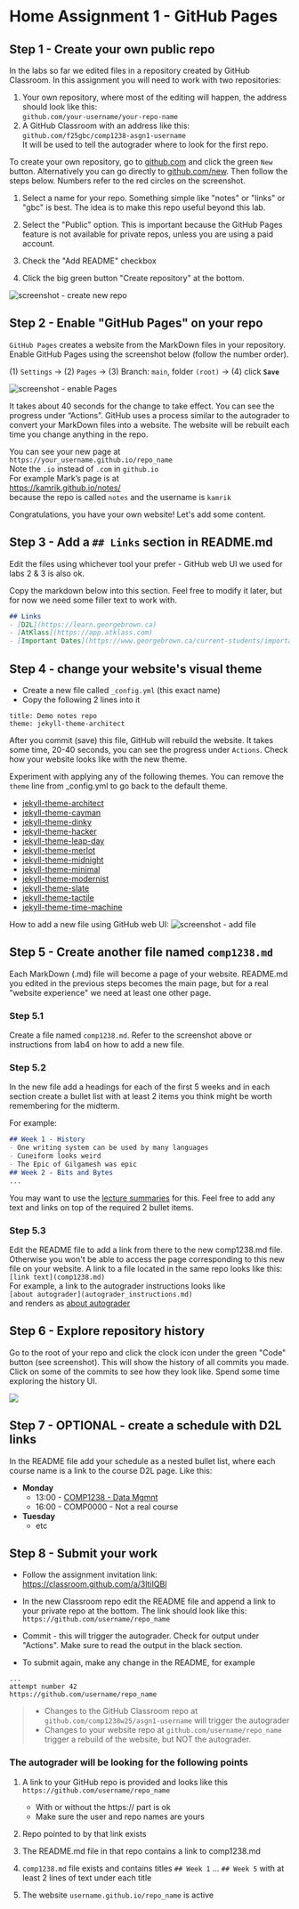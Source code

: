 # Home Assignment 1 - GitHub Pages


## Step 1 - Create your own public repo
In the labs so far we edited files in a repository created by GitHub Classroom. In this assignment you will need to work with two repositories:

1. Your own repository, where most of the editing will happen, the address should look like this:  
`github.com/your-username/your-repo-name`
1. A GitHub Classroom with an address like this: `github.com/f25gbc/comp1238-asgn1-username`  
It will be used to tell the autograder where to look for the first repo.


To create your own repository, go to [github.com](https://github.com) and click the green `New` button. Alternatively you can go directly to [github.com/new](https://github.com/new). Then follow the steps below. Numbers refer to the red circles on the screenshot.

1. Select a name for your repo. Something simple like "notes" or "links" or "gbc" is best. The idea is to make this repo useful beyond this lab.

1. Select the "Public" option. This is important because the GitHub Pages feature is not available for private repos, unless you are using a paid account.

1. Check the "Add README" checkbox

1. Click the big green button "Create repository" at the bottom.

![screenshot - create new repo](img/github_new_repo.png)


## Step 2 - Enable "GitHub Pages" on your repo
`GitHub Pages` creates a website from the MarkDown files in your repository. Enable GitHub Pages using the screenshot below (follow the number order).

(1) `Settings` → (2) `Pages` → (3) Branch: `main`, folder `(root)` → (4) click **`Save`**

![screenshot - enable Pages](img/github_enable_pages_files.png)


It takes about 40 seconds for the change to take effect. You can see the progress under “Actions”. GitHub uses a process similar to the autograder to convert your MarkDown files into a website. The website will be rebuilt each time you change anything in the repo.

You can see your new page at  
`https://your_username.github.io/repo_name`  
Note the `.io` instead of `.com` in `github.io`  
For example Mark’s page is at   
https://kamrik.github.io/notes/  
because the repo is called `notes` and the username is `kamrik`

Congratulations, you have your own website! Let's add some content.


## Step 3 - Add a `## Links` section in README.md

Edit the files using whichever tool your prefer - GitHub web UI we used for labs 2 & 3 is also ok.

Copy the markdown below into this section. Feel free to modify it later, but for now we need some filler text to work with.

```markdown
## Links
- [D2L](https://learn.georgebrown.ca)
- [AtKlass](https://app.atklass.com)
- [Important Dates](https://www.georgebrown.ca/current-students/important-dates?term=27246&category=131)
```


## Step 4 - change your website's visual theme
- Create a new file called  `_config.yml` (this exact name)
- Copy the following 2 lines into it

```
title: Demo notes repo
theme: jekyll-theme-architect
```

After you commit (save) this file, GitHub will rebuild the website. It takes some time, 20-40 seconds, you can see the progress under `Actions`. Check how your website looks like with the new theme.


Experiment with applying any of the following themes. You can remove the `theme` line from _config.yml to go back to the default theme.

- [jekyll-theme-architect](https://pages-themes.github.io/architect/)
- [jekyll-theme-cayman](https://pages-themes.github.io/cayman/)
- [jekyll-theme-dinky](https://pages-themes.github.io/dinky/)
- [jekyll-theme-hacker](https://pages-themes.github.io/hacker/)
- [jekyll-theme-leap-day](https://pages-themes.github.io/leap-day/)
- [jekyll-theme-merlot](https://pages-themes.github.io/merlot/)
- [jekyll-theme-midnight](https://pages-themes.github.io/midnight/)
- [jekyll-theme-minimal](https://pages-themes.github.io/minimal/)
- [jekyll-theme-modernist](https://pages-themes.github.io/modernist/)
- [jekyll-theme-slate](https://pages-themes.github.io/slate/)
- [jekyll-theme-tactile](https://pages-themes.github.io/tactile/)
- [jekyll-theme-time-machine](https://pages-themes.github.io/time-machine/)

How to add a new file using GitHub web UI:
![screenshot - add file](img/github_add_file.png)



## Step 5 - Create another file named `comp1238.md`

Each MarkDown (.md) file will become a page of your website. README.md you edited in the previous steps becomes the main page, but for a real "website experience" we need at least one other page.

### Step 5.1
Create a file named `comp1238.md`. Refer to the screenshot above or instructions from lab4 on how to add a new file.


### Step 5.2
In the new file add a headings for each of the first 5 weeks and in each section create a bullet list with at least 2 items you think might be worth remembering for the midterm.

For example:
```markdown
## Week 1 - History
- One writing system can be used by many languages
- Cuneiform looks weird
- The Epic of Gilgamesh was epic
## Week 2 - Bits and Bytes
...

```

You may want to use the [lecture summaries](../summaries/) for this.
Feel free to add any text and links on top of the required 2 bullet items.


### Step 5.3
Edit the README file to add a link from there to the new comp1238.md file. Otherwise you won't be able to access the page corresponding to this new file on your website. A link to a file located in the same repo looks like this:  
`[link text](comp1238.md)`  
For example, a link to the autograder instructions looks like  
`[about autograder](autograder_instructions.md)`  
and renders as
[about autograder](autograder_instructions.md)


## Step 6 - Explore repository history
Go to the root of your repo and click the clock icon under the green "Code" button (see screenshot). This will show the history of all commits you made. Click on some of the commits to see how they look like. Spend some time exploring the history UI.

![](img/GitHub_history.png)

## Step 7 - OPTIONAL - create a schedule with D2L links

In the README file add your schedule as a nested bullet list, where each course name is a link to the course D2L page. Like this:

- **Monday**
  - 13:00 - [COMP1238 - Data Mgmnt](https://learn.georgebrown.ca/d2l/home/334969)
  - 16:00 - COMP0000 - Not a real course
- **Tuesday**
  - etc


## Step 8 - Submit your work
- Follow the assignment invitation link:  
  https://classroom.github.com/a/3ltiIQBl
  
- In the new Classroom repo edit the README file and append a link to your private repo at the bottom. The link should look like this:  
`https://github.com/username/repo_name`  

- Commit - this will trigger the autograder. Check for output under "Actions". Make sure to read the output in the black section.

- To submit again, make any change in the README, for example


```
...
attempt number 42
https://github.com/username/repo_name
```

> - Changes to the GitHub Classroom repo at `github.com/comp1238w25/asgn1-username` will trigger the autograder  
> - Changes to your website repo at `github.com/username/repo_name` trigger a rebuild of the website, but NOT the autograder.


### The autograder will be looking for the following points

1. A link to your GitHub repo is provided and looks like this  
  `https://github.com/username/repo_name`  
   - With or without the https:// part is ok  
   - Make sure the user and repo names are yours
1. Repo pointed to by that link exists

1. The README.md file in that repo contains a link to comp1238.md

1. `comp1238.md` file exists and contains titles `## Week 1` ... `## Week 5` with at least 2 lines of text under each title
    
1. The website `username.github.io/repo_name` is active 
















